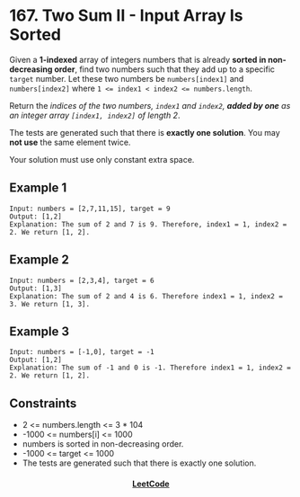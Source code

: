# 167. Two Sum II - Input Array Is Sorted

Given a **1-indexed** array of integers numbers that is already **sorted in non-decreasing order**, find two numbers such that they add up to a specific `target` number. Let these two numbers be `numbers[index1]` and `numbers[index2]` where `1 <= index1 < index2 <= numbers.length`.

Return the _indices of the two numbers, `index1` and `index2`, **added by one** as an integer array `[index1, index2]` of length 2_.

The tests are generated such that there is **exactly one solution**. You may **not use** the same element twice.

Your solution must use only constant extra space.

## Example 1
```
Input: numbers = [2,7,11,15], target = 9
Output: [1,2]
Explanation: The sum of 2 and 7 is 9. Therefore, index1 = 1, index2 = 2. We return [1, 2].
```

## Example 2
```
Input: numbers = [2,3,4], target = 6
Output: [1,3]
Explanation: The sum of 2 and 4 is 6. Therefore index1 = 1, index2 = 3. We return [1, 3].
```

## Example 3
```
Input: numbers = [-1,0], target = -1
Output: [1,2]
Explanation: The sum of -1 and 0 is -1. Therefore index1 = 1, index2 = 2. We return [1, 2].
```

## Constraints
- 2 <= numbers.length <= 3 * 104
- -1000 <= numbers[i] <= 1000
- numbers is sorted in non-decreasing order.
- -1000 <= target <= 1000
- The tests are generated such that there is exactly one solution.


<div align="center">
    <h4><a href="https://leetcode.com/problems/two-sum-ii-input-array-is-sorted/">LeetCode</a></h4>
</div>


